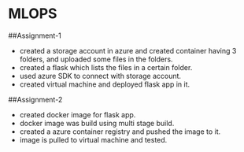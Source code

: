 # MLOPS

##Assignment-1
- created a storage account in azure and created container having 3 folders, and uploaded some files in the folders.
- created a flask which lists the files in a certain folder.
- used azure SDK to connect with storage account.
- created virtual machine and deployed flask app in it.


##Assignment-2

- created docker image for flask app.
- docker image was build using multi stage build.
- created a azure container registry and pushed the image to it.
- image is pulled to virtual machine and tested.
